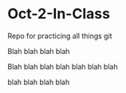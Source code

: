 # Oct-2-In-Class
Repo for practicing all things git 



Blah blah blah blah

Blah blah blah blah blah blah blah

blah blah blah blah